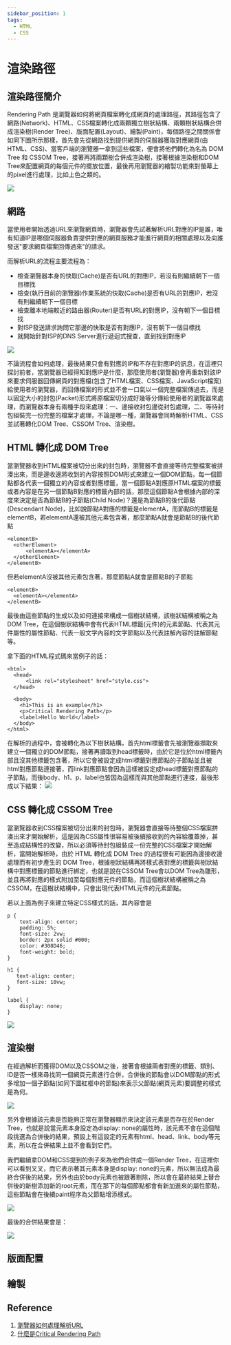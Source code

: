 ```yaml
---
sidebar_position: 1
tags:
  - HTML
  - CSS
---
```



# 渲染路徑 


## 渲染路徑簡介
Rendering Path 是瀏覽器如何將網頁檔案轉化成網頁的處理路徑，其路徑包含了網路(Network)、HTML、CSS檔案轉化成兩顆獨立樹狀結構、兩顆樹狀結構合併成渲染樹(Render Tree)、版面配置(Layout)、繪製(Paint)，每個路徑之間關係會如同下圖所示那樣，首先會先從網路找到提供網頁的伺服器獲取對應網頁(由HTML、CSS)、當客戶端的瀏覽器一拿到這些檔案，便會將他們轉化為名為 DOM Tree 和 CSSOM Tree，接著再將兩顆樹合併成渲染樹，接著根據渲染樹和DOM Tree來配置網頁的每個元件的擺放位置，最後再用瀏覽器的繪製功能來對螢幕上的pixel進行處理，比如上色之類的。

![](https://res.cloudinary.com/dqfxgtyoi/image/upload/v1629987931/blog/RenderingPath/Critical_Rendering_Path_ntcjvi.png)


## 網路

當使用者開始透過URL來瀏覽網頁時，瀏覽器會先試著解析URL對應的IP是誰，唯有知道IP是哪個伺服器負責提供對應的網頁服務才能進行網頁的相關處理以及向誰發送"要求網頁檔案回傳過來"的請求。

而解析URL的流程主要流程為：
- 檢查瀏覽器本身的快取(Cache)是否有URL的對應IP，若沒有則繼續朝下一個目標找
- 檢查(執行目前的瀏覽器)作業系統的快取(Cache)是否有URL的對應IP，若沒有則繼續朝下一個目標
- 檢查離本地端較近的路由器(Router)是否有URL的對應IP，沒有朝下一個目標找
- 對ISP發送請求詢問它那邊的快取是否有對應IP，沒有朝下一個目標找
- 就開始針對ISP的DNS Server進行遞迴式搜查，直到找到對應IP

![](https://res.cloudinary.com/dqfxgtyoi/image/upload/v1629970812/blog/RenderingPath/howtofindIP_pku1yw.png)

不論流程會如何處理，最後結果只會有對應的IP和不存在對應IP的訊息，在這裡只探討前者，當瀏覽器已經得知對應IP是什麼，那麼使用者(瀏覽器)會再重新對該IP來要求伺服器回傳網頁的對應檔(包含了HTML檔案、CSS檔案、JavaScript檔案)給使用者的瀏覽器，而回傳檔案的形式並不會一口氣以一個完整檔案傳過去，而是以固定大小的封包(Packet)形式將原檔案切分成好幾等分傳給使用者的瀏覽器來處理，而瀏覽器本身有兩種手段來處理：一、邊接收封包邊從封包處理，二、等待封包組裝完一份完整的檔案才處理，不論是哪一種，瀏覽器會同時解析HTML、CSS並試著轉化DOM Tree、CSSOM Tree、渲染樹。

## HTML 轉化成 DOM Tree
當瀏覽器收到HTML檔案被切分出來的封包時，瀏覽器不會直接等待完整檔案被拼湊出來，而是邊收邊將收到的內容按照DOM形式來建立一個DOM節點，每一個節點都各代表一個獨立的內容或者對應標籤，當一個節點A對應原HTML檔案的標籤或者內容是在另一個節點B對應的標籤內部的話，那麼這個節點A會根據內部的深度來決定是否為節點B的子節點(Child Node)？還是為節點B的後代節點(Descendant Node)，比如說節點A對應的標籤是elementA，而節點B的標籤是elementB，若elementA還被其他元素包含著，那麼節點A就會是節點B的後代節點
```
<elementB>
  <otherElement>
      <elementA></elementA>
  </otherElement>
</elementB>
```

但若elementA沒被其他元素包含著，那麼節點A就會是節點B的子節點
```
<elementB>
  <elementA></elementA>
</elementB>
```
最後由這些節點的生成以及如何連接來構成一個樹狀結構，該樹狀結構被稱之為DOM Tree，在這個樹狀結構中會有代表HTML標籤(元件)的元素節點、代表其元件屬性的屬性節點、代表一般文字內容的文字節點以及代表註解內容的註解節點等。

拿下面的HTML程式碼來當例子的話：

```
<html>
  <head>
 	  <link rel="stylesheet" href="style.css">
  </head>
  
  <body>
	<h1>This is an example</h1>
  	<p>Critical Rendering Path</p>
	<label>Hello World</label>
  </body>
</html>
```
在解析的過程中，會被轉化為以下樹狀結構，首先html標籤會先被瀏覽器擷取來建立一個獨立的DOM節點，接著再讀取到head標籤時，由於它是位於html標籤內部且沒其他標籤包含著，所以它會被設定成html標籤對應節點的子節點並且被html對應節點連接著，而link對應節點會因為這樣被設定成head標籤對應節點的子節點，而後body、h1、p、label也皆因為這樣而與其他節點進行連接，最後形成以下結果：
![](https://res.cloudinary.com/dqfxgtyoi/image/upload/v1629973153/blog/RenderingPath/domTreeExample_ep0cvp.png)

## CSS 轉化成 CSSOM Tree
當瀏覽器收到CSS檔案被切分出來的封包時，瀏覽器會直接等待整個CSS檔案拼湊出來才開始解析，這是因為CSS屬性很容易被後續接收到的內容給覆蓋掉，甚至造成結構性的改變，所以必須等待封包組裝成一份完整的CSS檔案才開始解析，當開始解析時，由於 HTML 轉化成 DOM Tree 的過程很有可能因為邊接收邊處理而有初步產生的 DOM Tree，根據樹狀結構再將樣式表對應的標籤與樹狀結構中對應標籤的節點進行綁定，也就是說在CSSOM Tree會以DOM Tree為雛形，並且再將對應的樣式附加至每個對應元件的節點，而這個樹狀結構被稱之為CSSOM，在這樹狀結構中，只會出現代表HTML元件的元素節點。

若以上面為例子來建立特定CSS樣式的話，其內容會是

```
p {
    text-align: center;
    padding: 5%;
    font-size: 2vw;
    border: 2px solid #000;
    color: #308D46;
    font-weight: bold;
}

h1 {
   text-align: center;
   font-size: 10vw;
}

label {
    display: none;
}

```

![](https://res.cloudinary.com/dqfxgtyoi/image/upload/v1629982746/blog/RenderingPath/cssomTreeExample_lbkboi.png)


## 渲染樹

在經過解析而獲得DOM以及CSSOM之後，接著會根據兩者對應的標籤、類別、ID是否一樣來尋找同一個網頁元素進行合併，合併後的節點會以DOM節點的形式多增加一個子節點(如同下圖紅框中的節點)來表示父節點(網頁元素)要調整的樣式是為何。

![](https://res.cloudinary.com/dqfxgtyoi/image/upload/v1629991053/blog/RenderingPath/newNode_renderTree_otmzal.png)

另外會根據該元素是否能夠正常在瀏覽器顯示來決定該元素是否存在於Render Tree，也就是說當元素本身設定為display: none的屬性時，該元素不會在這個階段挑選為合併後的結果，預設上有這設定的元素有html、head、link、body等元素，所以在合併結果上並不會看到它們。

我們繼續拿DOM和CSS提到的例子來為他們合併成一個Render Tree，在這裡你可以看到叉叉，而它表示著其元素本身是display: none的元素，所以無法成為最終合併後的結果，另外也由於body元素也被跟著剔除，所以會在最終結果上替合併後的新樹添加新的root元素，而在那下的每個節點都會有新加進來的屬性節點，這些節點會在後續paint程序為父節點增添樣式。

![](https://res.cloudinary.com/dqfxgtyoi/image/upload/v1629992018/blog/RenderingPath/renderTreeExample_lnh9md.png)


最後的合併結果會是：

![](https://res.cloudinary.com/dqfxgtyoi/image/upload/v1629992416/blog/RenderingPath/finalRenderTreeExample_sf7ylt.png)


## 版面配置



## 繪製




## Reference
1. [瀏覽器如何處理解析URL](https://dev.to/deepika_banoth/what-happens-when-i-type-a-url-in-browser-3i5o)
2. [什麼是Critical Rendering Path](https://www.geeksforgeeks.org/critical-rendering-path-flow/)


